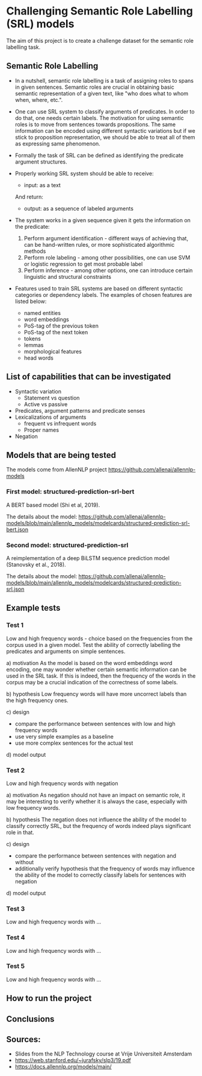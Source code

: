 # Challenging Semantic Role Labelling (SRL) models
The aim of this project is to create a challenge dataset for the semantic role labelling task.

## Semantic Role Labelling
- In a nutshell, semantic role labelling is a task of assigning roles to spans in given sentences. 
Semantic roles are crucial in obtaining basic semantic representation of a given text, like "who
does what to whom when, where, etc.". 
- One can use SRL system to classify arguments of predicates. In order to do that, one needs
certain labels. The motivation for using semantic roles is to move from sentences towards propositions.
The same information can be encoded using different syntactic variations but if we stick to proposition
representation, we should be able to treat all of them as expressing same phenomenon. 
- Formally the task of SRL can be defined as identifying the predicate argument structures.
- Properly working SRL system should be able to receive:
  - input: as a text
  
  And return:
  - output: as a sequence of labeled arguments
- The system works in a given sequence given it gets the information on the predicate:
  1. Perform argument identification - different ways of achieving that, can be hand-written rules, or more sophisticated algorithmic methods
  2. Perform role labeling - among other possibilities, one can use SVM or logistic regression to get most probable label
  3. Perform inference - among other options, one can introduce certain linguistic and structural constraints 
- Features used to train SRL systems are based on different syntactic
categories or dependency labels. The examples of chosen features are listed below:

  - named entities 
  - word embeddings 
  - PoS-tag of the previous token 
  - PoS-tag of the next token 
  - tokens
  - lemmas
  - morphological features
  - head words


## List of capabilities that can be investigated
- Syntactic variation
  - Statement vs question
  - Active vs passive
- Predicates, argument patterns and predicate senses
- Lexicalizations of arguments
  - frequent vs infrequent words
  - Proper names
- Negation


## Models that are being tested
The models come from AllenNLP project https://github.com/allenai/allennlp-models


### First model: structured-prediction-srl-bert
A BERT based model (Shi et al, 2019).

The details about the model: https://github.com/allenai/allennlp-models/blob/main/allennlp_models/modelcards/structured-prediction-srl-bert.json


### Second model: structured-prediction-srl 
A reimplementation of a deep BiLSTM sequence prediction model (Stanovsky et al., 2018).

The details about the model: https://github.com/allenai/allennlp-models/blob/main/allennlp_models/modelcards/structured-prediction-srl.json

## Example tests

### Test 1
Low and high frequency words - choice based on the frequencies from the corpus used in a
given model. Test the ability of correctly labelling the predicates and arguments 
on simple sentences. 


a) motivation
As the model is based on the word embeddings word encoding, one may wonder whether
certain semantic information can be used in the SRL task. If this is indeed, then
the frequency of the words in the corpus may be a crucial indication of the correctness
of some labels.

b) hypothesis
Low frequency words will have more uncorrect labels than the high frequency ones.

c) design
- compare the performance between sentences with low and high frequency words
- use very simple examples as a baseline
- use more complex sentences for the actual test

d) model output


### Test 2
Low and high frequency words with negation

a) motivation
As negation should not have an impact on semantic role, it may be interesting to verify 
whether it is always the case, especially with low frequency words.

b) hypothesis
The negation does not influence the ability of the model to classify correctly SRL,
but the frequency of words indeed plays significant role in that.

c) design
- compare the performance between sentences with negation and without
- additionally verify hypothesis that the frequency of words may influence the ability
of the model to correctly classify labels for sentences with negation


d) model output


### Test 3
Low and high frequency words with ... 



### Test 4
Low and high frequency words with ... 




### Test 5
Low and high frequency words with ... 


## How to run the project


## Conclusions


## Sources:
- Slides from the NLP Technology course at Vrije Universiteit Amsterdam
- https://web.stanford.edu/~jurafsky/slp3/19.pdf
- https://docs.allennlp.org/models/main/